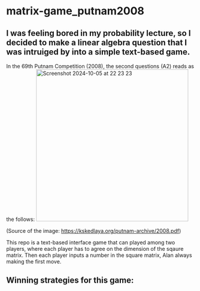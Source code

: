 # matrix-game_putnam2008

## I was feeling bored in my probability lecture, so I decided to make a linear algebra question that I was intruiged by into a simple text-based game.

In the 69th Putnam Competition (2008), the second questions (A2) reads as the follows:
<img width="406" alt="Screenshot 2024-10-05 at 22 23 23" src="https://github.com/user-attachments/assets/5c2c78c3-a0f5-4d9e-8c96-8f5c1c32006e">

(Source of the image: https://kskedlaya.org/putnam-archive/2008.pdf)

This repo is a text-based interface game that can played among two players, where each player has to agree on the dimension of the sqaure matrix. Then each player inputs a number in 
the square matrix, Alan always making the first move. 

## Winning strategies for this game:

